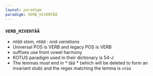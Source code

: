 ```yaml
---
layout: paradigm
paradigm: VERB_HIVENTÄÄ
---
```

### ` VERB_HIVENTÄÄ `

* _ntää stem, ntää : nnä variations_
* Universal POS is VERB and legacy POS is VERB
* suffixes use front vowel harmony
* KOTUS paradigm used in their dictionary is 54-J
* The lemmas must end in * tää * (which will be deleted to form an invariant stub) and the regex matching the lemma is ` ntää `
